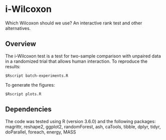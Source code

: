 # i-Wilcoxon
Which Wilcoxon should we use? An interactive rank test and other alternatives.

## Overview
The i-Wilcoxon test is a test for two-sample comparison with unpaired data in a randomized trial that allows human interaction.
To reproduce the results:
```
$Rscript batch-experiments.R
```
To generate the figures:
```
$Rscript plots.R
```

## Dependencies
The code was tested using R (version 3.6.0) and the following packages:
magrittr, reshape2, ggplot2, randomForest, ash, caTools, tibble, dplyr, tidyr, doParallel, foreach, energy, MASS
